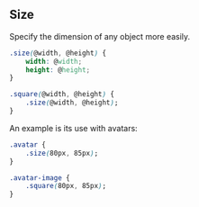 ## Size

Specify the dimension of any object more easily.

```css
.size(@width, @height) {
    width: @width;
    height: @height;
}

.square(@width, @height) {
    .size(@width, @height);
}
```

An example is its use with avatars:

```css
.avatar {
    .size(80px, 85px);
}

.avatar-image {
    .square(80px, 85px);
}
```
